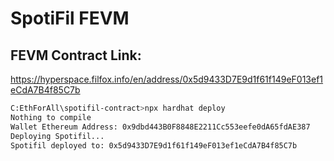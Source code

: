 # SpotiFil FEVM



## FEVM Contract Link:
<a href="https://hyperspace.filfox.info/en/address/0x5d9433D7E9d1f61f149eF013ef1eCdA7B4f85C7b"> https://hyperspace.filfox.info/en/address/0x5d9433D7E9d1f61f149eF013ef1eCdA7B4f85C7b </a>

```sh
C:EthForAll\spotifil-contract>npx hardhat deploy
Nothing to compile
Wallet Ethereum Address: 0x9dbd443B0F8848E2211Cc553eefe0dA65fdAE387
Deploying Spotifil...
Spotifil deployed to: 0x5d9433D7E9d1f61f149eF013ef1eCdA7B4f85C7b
```

